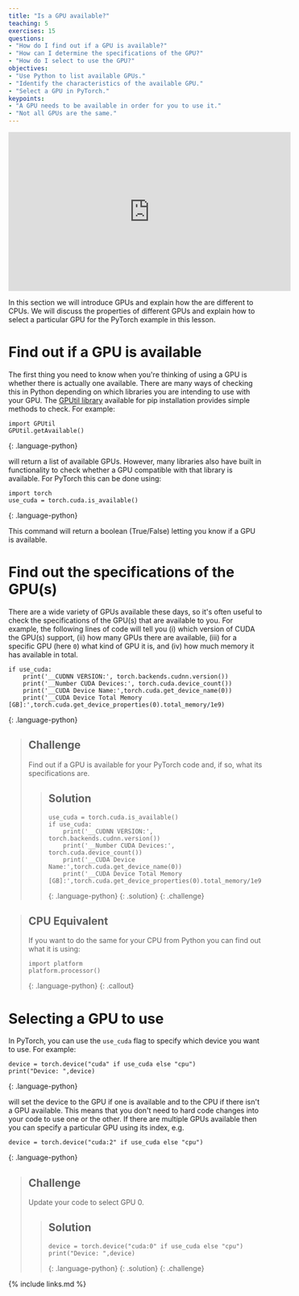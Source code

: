 ```yaml
---
title: "Is a GPU available?"
teaching: 5
exercises: 15
questions:
- "How do I find out if a GPU is available?"
- "How can I determine the specifications of the GPU?"
- "How do I select to use the GPU?"
objectives:
- "Use Python to list available GPUs."
- "Identify the characteristics of the available GPU."
- "Select a GPU in PyTorch."
keypoints:
- "A GPU needs to be available in order for you to use it."
- "Not all GPUs are the same."
---
```

 
 <iframe width="560" height="315" src="https://www.youtube.com/embed/hcLcToiVEts" frameborder="0" allow="accelerometer; autoplay; clipboard-write; encrypted-media; gyroscope; picture-in-picture" allowfullscreen></iframe>
 
 
In this section we will introduce GPUs and explain how the are different to CPUs. We will discuss the properties of different GPUs and explain how to select a particular GPU for the PyTorch example in this lesson.
 
# Find out if a GPU is available
 
The first thing you need to know when you're thinking of using a GPU is whether there is actually one available. There are many ways of checking this in Python depending on which libraries you are intending to use with your GPU. The [GPUtil library](https://pypi.org/project/GPUtil/) available for pip installation provides simple methods to check. For example:

~~~
import GPUtil
GPUtil.getAvailable()
~~~
{: .language-python}

will return a list of available GPUs. However, many libraries also have built in functionality to check whether a GPU compatible with that library is available. For PyTorch this can be done using:

~~~
import torch
use_cuda = torch.cuda.is_available()
~~~
{: .language-python}

This command will return a boolean (True/False) letting you know if a GPU is available.


# Find out the specifications of the GPU(s)

There are a wide variety of GPUs available these days, so it's often useful to check the specifications of the GPU(s) that are available to you. For example, the following lines of code will tell you (i) which version of CUDA the GPU(s) support, (ii) how many GPUs there are available, (iii) for a specific GPU (here `0`) what kind of GPU it is, and (iv) how much memory it has available in total.

~~~
if use_cuda:
    print('__CUDNN VERSION:', torch.backends.cudnn.version())
    print('__Number CUDA Devices:', torch.cuda.device_count())
    print('__CUDA Device Name:',torch.cuda.get_device_name(0))
    print('__CUDA Device Total Memory [GB]:',torch.cuda.get_device_properties(0).total_memory/1e9)
~~~
{: .language-python}

> ## Challenge
> Find out if a GPU is available for your PyTorch code and, if so, what its specifications are.
> 
> > ## Solution
> > 
> > ~~~
> > use_cuda = torch.cuda.is_available()
> > if use_cuda:
> >     print('__CUDNN VERSION:', torch.backends.cudnn.version())
> >     print('__Number CUDA Devices:', torch.cuda.device_count())
> >     print('__CUDA Device Name:',torch.cuda.get_device_name(0))
> >     print('__CUDA Device Total Memory [GB]:',torch.cuda.get_device_properties(0).total_memory/1e9)
> > ~~~
> > {: .language-python}
> {: .solution}
{: .challenge}

> ## CPU Equivalent
> If you want to do the same for your CPU  from Python you can find out what it is using:
> 
> ~~~
> import platform
> platform.processor()
> ~~~
> {: .language-python}
{: .callout}

# Selecting a GPU to use

In PyTorch, you can use the `use_cuda` flag to specify which device you want to use. For example:

~~~
device = torch.device("cuda" if use_cuda else "cpu")
print("Device: ",device)
~~~
{: .language-python}

will set the device to the GPU if one is available and to the CPU if there isn't a GPU available. This means that you don't need to hard code changes into your code to use one or the other. If there are multiple GPUs available then you can specify a particular GPU using its index, e.g.

~~~
device = torch.device("cuda:2" if use_cuda else "cpu")
~~~
{: .language-python}

> ## Challenge
> Update your code to select GPU 0.
> 
> > ## Solution
> > 
> > ~~~
> > device = torch.device("cuda:0" if use_cuda else "cpu")
> > print("Device: ",device)
> > ~~~
> > {: .language-python}
> {: .solution}
{: .challenge}


{% include links.md %}
